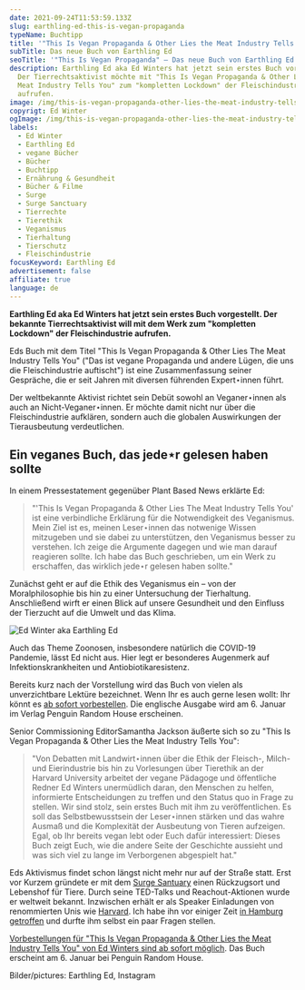 ```yaml
---
date: 2021-09-24T11:53:59.133Z
slug: earthling-ed-this-is-vegan-propaganda
typeName: Buchtipp
title: '"This Is Vegan Propaganda & Other Lies the Meat Industry Tells You"'
subTitle: Das neue Buch von Earthling Ed
seoTitle: '"This Is Vegan Propaganda" – Das neue Buch von Earthling Ed – Lesetipp'
description: Earthling Ed aka Ed Winters hat jetzt sein erstes Buch vorgestellt.
  Der Tierrechtsaktivist möchte mit "This Is Vegan Propaganda & Other Lies the
  Meat Industry Tells You" zum "kompletten Lockdown" der Fleischindustrie
  aufrufen.
image: /img/this-is-vegan-propaganda-other-lies-the-meat-industry-tells-you-ed-winter.jpg
copyrigt: Ed Winter
ogImage: /img/this-is-vegan-propaganda-other-lies-the-meat-industry-tells-you-ed-winter-fb.png
labels:
  - Ed Winter
  - Earthling Ed
  - vegane Bücher
  - Bücher
  - Buchtipp
  - Ernährung & Gesundheit
  - Bücher & Filme
  - Surge
  - Surge Sanctuary
  - Tierrechte
  - Tierethik
  - Veganismus
  - Tierhaltung
  - Tierschutz
  - Fleischindustrie
focusKeyword: Earthling Ed
advertisement: false
affiliate: true
language: de
---
```

**Earthling Ed aka Ed Winters hat jetzt sein erstes Buch vorgestellt. Der bekannte Tierrechtsaktivist will mit dem Werk zum "kompletten Lockdown" der Fleischindustrie aufrufen.**

Eds Buch mit dem Titel "This Is Vegan Propaganda & Other Lies The Meat Industry Tells You" ("Das ist vegane Propaganda und andere Lügen, die uns die Fleischindustrie auftischt") ist eine Zusammenfassung seiner Gespräche, die er seit Jahren mit diversen führenden Expert⋆innen führt.

Der weltbekannte Aktivist richtet sein Debüt sowohl an Veganer⋆innen als auch an Nicht-Veganer⋆innen. Er möchte damit nicht nur über die Fleischindustrie aufklären, sondern auch die globalen Auswirkungen der Tierausbeutung verdeutlichen.

## Ein veganes Buch, das jede⋆r gelesen haben sollte

In einem Pressestatement gegenüber Plant Based News erklärte Ed:

> "'This Is Vegan Propaganda & Other Lies The Meat Industry Tells You' ist eine verbindliche Erklärung für die Notwendigkeit des Veganismus. Mein Ziel ist es, meinen Leser⋆innen das notwenige Wissen mitzugeben und sie dabei zu unterstützen, den Veganismus besser zu verstehen. Ich zeige die Argumente dagegen und wie man darauf reagieren sollte. Ich habe das Buch geschrieben, um ein Werk zu erschaffen, das wirklich jede⋆r gelesen haben sollte."

Zunächst geht er auf die Ethik des Veganismus ein – von der Moralphilosophie bis hin zu einer Untersuchung der Tierhaltung. Anschließend wirft er einen Blick auf unsere Gesundheit und den Einfluss der Tierzucht auf die Umwelt und das Klima.

![Ed Winter aka Earthling Ed](/img/561519880.jpeg "Ed Winter aka Earthling Ed")

Auch das Theme Zoonosen, insbesondere natürlich die COVID-19 Pandemie, lässt Ed nicht aus. Hier legt er besonderes Augenmerk auf Infektionskrankheiten und Antiobiotikaresistenz.

Bereits kurz nach der Vorstellung wird das Buch von vielen als unverzichtbare Lektüre bezeichnet. Wenn Ihr es auch gerne lesen wollt: Ihr könnt es [ab sofort vorbestellen](https://amzn.to/3CIWS2s). Die englische Ausgabe wird am 6. Januar im Verlag Penguin Random House erscheinen.

Senior Commissioning EditorSamantha Jackson äußerte sich so zu "This Is Vegan Propaganda & Other Lies the Meat Industry Tells You": 

> "Von Debatten mit Landwirt⋆innen über die Ethik der Fleisch-, Milch- und Eierindustrie bis hin zu Vorlesungen über Tierethik an der Harvard University arbeitet der vegane Pädagoge und öffentliche Redner Ed Winters unermüdlich daran, den Menschen zu helfen, informierte Entscheidungen zu treffen und den Status quo in Frage zu stellen. Wir sind stolz, sein erstes Buch mit ihm zu veröffentlichen. Es soll das Selbstbewusstsein der Leser⋆innen stärken und das wahre Ausmaß und die Komplexität der Ausbeutung von Tieren aufzeigen. Egal, ob Ihr bereits vegan lebt oder Euch dafür interessiert: Dieses Buch zeigt Euch, wie die andere Seite der Geschichte aussieht und was sich viel zu lange im Verborgenen abgespielt hat."

Eds Aktivismus findet schon längst nicht mehr nur auf der Straße statt. Erst vor Kurzem gründete er mit dem [Surge Santuary](/2020/12/earthling-ed-surge-sanctuary/) einen Rückzugsort und Lebenshof für Tiere. Durch seine TED-Talks und Reachout-Aktionen wurde er weltweit bekannt. Inzwischen erhält er als Speaker Einladungen von renommierten Unis wie [Harvard](/2020/11/earthling-ed-harvard/). Ich habe ihn vor einiger Zeit [in Hamburg getroffen](/2019/11/earthling-ed-zu-gast-in-hamburg/) und durfte ihm selbst ein paar Fragen stellen.

[Vorbestellungen für "This Is Vegan Propaganda & Other Lies the Meat Industry Tells You" von Ed Winters sind ab sofort möglich](https://amzn.to/3CIWS2s). Das Buch erscheint am 6. Januar bei Penguin Random House.

<YouTube id="sXiPiqC4Inw" />

Bilder/pictures: Earthling Ed, Instagram